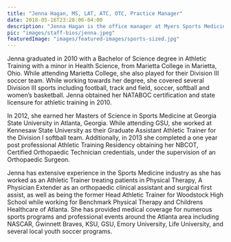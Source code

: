 ```yaml
---
title: "Jenna Hagan, MS, LAT, ATC, OTC, Practice Manager"
date: 2018-05-16T23:28:06-04:00
description: "Jenna Hagan is the office manager at Myers Sports Medicine and Orthopaedic Center. Jenna handles patient scheduling, surgery scheduling, and patient insurance"
pic: "images/staff-bios/jenna.jpeg"
featuredImage: "images/featured-images/sports-sized.jpg"
---
```


Jenna graduated in 2010 with a Bachelor of Science degree in Athletic Training with a minor in Health Science, from Marietta College in Marietta, Ohio. While attending Marietta College, she also played for their Division III soccer team. While working towards her degree, she covered several Division III sports including football, track and field, soccer, softball and women’s basketball. Jenna obtained her NATABOC certification and state licensure for athletic training in 2010. 

In 2012, she earned her Masters of Science in Sports Medicine at Georgia State University in Atlanta, Georgia. While attending GSU, she worked at Kennesaw State University as their Graduate Assistant Athletic Trainer for the Division I softball team. Additionally, in 2013 she completed a one year post professional Athletic Training Residency obtaining her NBCOT, Certified Orthopaedic Technician credentials, under the supervision of an Orthopaedic Surgeon. 

Jenna has extensive experience in the Sports Medicine industry as she has worked as an Athletic Trainer treating patients in Physical Therapy, A Physician Extender as an orthopaedic clinical assistant and surgical first assist, as well as being the former Head Athletic Trainer for Woodstock High School while working for Benchmark Physical Therapy and Childrens Healthcare of Atlanta. She has provided medical coverage for numerous sports programs and professional events around the Atlanta area including NASCAR, Gwinnett Braves, KSU, GSU, Emory University, Life University, and several local youth soccer programs. 
